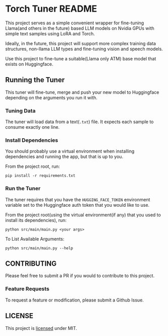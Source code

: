 # Torch Tuner README

This project serves as a simple convenient wrapper for fine-tuning 
Llama(and others in the future) based LLM models on Nvidia GPUs with simple text samples using LoRA and Torch.

Ideally, in the future, this project will support more complex training data structures,
non-llama LLM types and fine-tuning vision and speech models.

Use this project to fine-tune a suitable(Llama only ATM) base model that exists on Huggingface.

## Running the Tuner

This tuner will fine-tune, merge and push your new model to Huggingface depending on the arguments
you run it with.

### Tuning Data

The tuner will load data from a text(`.txt`) file. It expects each sample
to consume exactly one line.

### Install Dependencies

You should probably use a virtual environment
when installing dependencies and running the app,
but that is up to you.

From the project root, run:

```shell
pip install -r requirements.txt
```

### Run the Tuner

The tuner requires that you have the `HUGGING_FACE_TOKEN` environment
variable set to the Huggingface auth token that you would like to use.

From the project root(using the virtual environment(if any) that you used to install its dependencies), run:

```shell
python src/main/main.py <your args>
```

To List Available Arguments:

```shell
python src/main/main.py --help
```

## CONTRIBUTING

Please feel free to submit a PR if you would to contribute to 
this project.

### Feature Requests

To request a feature or modification, please
submit a Github Issue.

## LICENSE

This project is [licensed](LICENSE.txt) under MIT. 